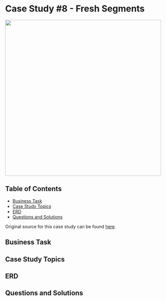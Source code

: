 # Case Study #8 - Fresh Segments

<img width="500" src="https://github.com/SophiaTulip/8_Week_SQL_Challenge/assets/157422079/bd79f980-35a4-4fbf-a510-8cf1bd1ce883">


## Table of Contents

- [Business Task](#business-task)
- [Case Study Topics](#case-study-topics)
- [ERD](#erd)
- [Questions and Solutions](#questions-and-solutions)

Original source for this case study can be found [here](https://8weeksqlchallenge.com/case-study-2/).
## Business Task



## Case Study Topics



## ERD



## Questions and Solutions




